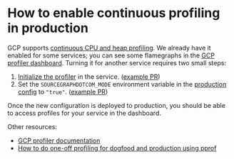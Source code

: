 # How to enable continuous profiling in production

GCP supports [continuous CPU and heap profiling](https://cloud.google.com/profiler). We already have it enabled for some services; you can see some flamegraphs in the [GCP profiler dashboard](https://console.cloud.google.com/profiler/frontend/cpu?project=sourcegraph-dev). Turning it for another service requires two small steps:

1. [Initialize the profiler](https://sourcegraph.com/github.com/sourcegraph/sourcegraph/-/blob/internal/profiler/profiler.go?L12-L31) in the service. ([example PR](https://github.com/sourcegraph/sourcegraph/pull/30681))
2. Set the `SOURCEGRAPHDOTCOM_MODE` environment variable in the [production config](https://github.com/sourcegraph/deploy-sourcegraph-cloud/) to `"true"`. ([example PR](https://github.com/sourcegraph/deploy-sourcegraph-cloud/pull/15540))

Once the new configuration is deployed to production, you should be able to access profiles for your service in the dashboard.

Other resources:

- [GCP profiler documentation](https://cloud.google.com/profiler/docs/)
- [How to do one-off profiling for dogfood and production using pprof](./profiling_one-off.md)
